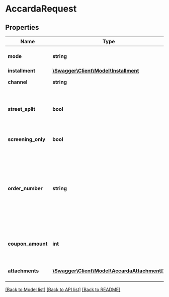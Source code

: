 # AccardaRequest

## Properties
Name | Type | Description | Notes
------------ | ------------- | ------------- | -------------
**mode** | **string** | Defines the type of the payment | [default to 'invoice']
**installment** | [**\Swagger\Client\Model\Installment**](Installment.md) |  | [optional] 
**channel** | **string** | The invoice channel | [optional] 
**street_split** | **bool** | If &#x60;true&#x60; the value of &#x60;customer.street&#x60; will be split into street nameand street number | [optional] [default to false]
**screening_only** | **bool** | If &#x60;true&#x60; only a pre-screening request is done. | [optional] [default to false]
**order_number** | **string** | Accarda reference number, mainly useful for B2B orders where the company doing the order might have their own ID to identify the invoice later on within their own systems. | [optional] 
**coupon_amount** | **int** | Amount in the basket payed by coupon or other payment instruments. | [optional] 
**attachments** | [**\Swagger\Client\Model\AccardaAttachment[]**](AccardaAttachment.md) | List of base64 encoded attachments | [optional] 

[[Back to Model list]](../../README.md#documentation-for-models) [[Back to API list]](../../README.md#documentation-for-api-endpoints) [[Back to README]](../../README.md)

